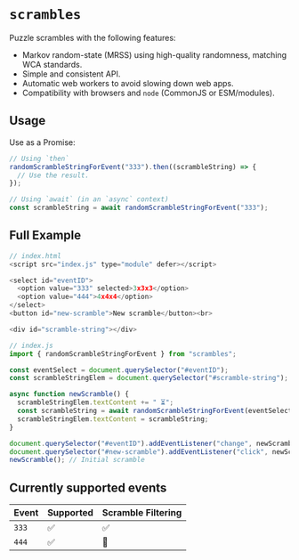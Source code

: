 # `scrambles`

Puzzle scrambles with the following features:

- Markov random-state (MRSS) using high-quality randomness, matching WCA standards.
- Simple and consistent API.
- Automatic web workers to avoid slowing down web apps.
- Compatibility with browsers and `node` (CommonJS or ESM/modules).

## Usage

Use as a Promise:

```js
// Using `then`
randomScrambleStringForEvent("333").then((scrambleString) => {
  // Use the result.
});

// Using `await` (in an `async` context)
const scrambleString = await randomScrambleStringForEvent("333");
```

## Full Example

```js
// index.html
<script src="index.js" type="module" defer></script>

<select id="eventID">
  <option value="333" selected>3x3x3</option>
  <option value="444">4x4x4</option>
</select>
<button id="new-scramble">New scramble</button><br>

<div id="scramble-string"></div>

```

```js
// index.js
import { randomScrambleStringForEvent } from "scrambles";

const eventSelect = document.querySelector("#eventID");
const scrambleStringElem = document.querySelector("#scramble-string");

async function newScramble() {
  scrambleStringElem.textContent += " ⏳";
  const scrambleString = await randomScrambleStringForEvent(eventSelect.value);
  scrambleStringElem.textContent = scrambleString;
}

document.querySelector("#eventID").addEventListener("change", newScramble);
document.querySelector("#new-scramble").addEventListener("click", newScramble);
newScramble(); // Initial scramble
```

## Currently supported events

| Event | Supported | Scramble Filtering |
| ----- | --------- | ------------------ |
| `333` | ✅        | ✅                 |
| `444` | ✅        | 🚧                 |
